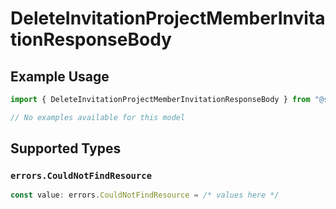 # DeleteInvitationProjectMemberInvitationResponseBody

## Example Usage

```typescript
import { DeleteInvitationProjectMemberInvitationResponseBody } from "@starton/sdk/sdk/models/errors";

// No examples available for this model
```

## Supported Types

### `errors.CouldNotFindResource`

```typescript
const value: errors.CouldNotFindResource = /* values here */
```

